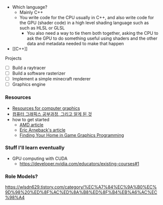 - Which language?
	- Mainly C++
	- You write code for the CPU usually in C++, and also write code for the GPU (shader code) in a high level shading language such as such as HLSL or GLSL
		- You also need a way to tie them both together, asking the CPU to ask the GPU to do something useful using shaders and the other data and metadata needed to make that happen
- [[C++]]

Projects
- [ ] Build a raytracer
- [ ] Build a software rasterizer
- [ ] Implement a simple minecraft renderer
- [ ] Graphics engine
### Resources
- [Resources for computer graphics](https://freedium.cfd/https://medium.com/vrtigo/resources-for-beginning-graphics-programming-c0da724381bc)
- [컴퓨터 그래픽스 공부과정, 그리고 알게 된 것](https://medium.com/dawn-cau/graphics-%EC%BB%B4%ED%93%A8%ED%84%B0-%EA%B7%B8%EB%9E%98%ED%94%BD%EC%8A%A4-%EA%B3%B5%EB%B6%80%EA%B3%BC%EC%A0%95-%EA%B7%B8%EB%A6%AC%EA%B3%A0-%EC%95%8C%EA%B2%8C-%EB%90%9C-%EA%B2%83-213e56258e71) 
- how to get started
	- [AMD article](https://gpuopen.com/learn/how_do_you_become_a_graphics_programmer/)
	- [Eric Arneback's article](https://erkaman.github.io/posts/beginner_computer_graphics.html)
	- [Finding Your Home in Game Graphics Programming](https://alextardif.com/LearningGraphics.html)

### Stuff I'll learn eventually
- GPU computing with CUDA
	- https://developer.nvidia.com/educators/existing-courses#1

### Role Models?
https://wlsdn629.tistory.com/category/%EC%A7%84%EC%9A%B0%EC%9D%98%20%ED%8F%AC%ED%8A%B8%ED%8F%B4%EB%A6%AC%EC%98%A4